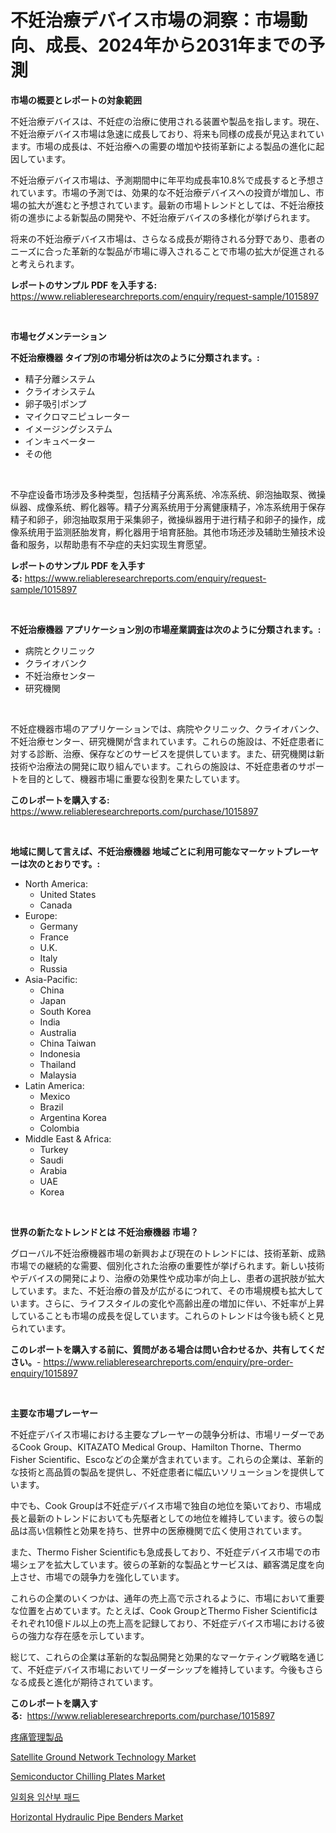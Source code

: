 <p><h1>不妊治療デバイス市場の洞察：市場動向、成長、2024年から2031年までの予測</h1></p><p><strong>市場の概要とレポートの対象範囲</strong></p>
<p><p>不妊治療デバイスは、不妊症の治療に使用される装置や製品を指します。現在、不妊治療デバイス市場は急速に成長しており、将来も同様の成長が見込まれています。市場の成長は、不妊治療への需要の増加や技術革新による製品の進化に起因しています。</p><p>不妊治療デバイス市場は、予測期間中に年平均成長率10.8%で成長すると予想されています。市場の予測では、効果的な不妊治療デバイスへの投資が増加し、市場の拡大が進むと予想されています。最新の市場トレンドとしては、不妊治療技術の進歩による新製品の開発や、不妊治療デバイスの多様化が挙げられます。</p><p>将来の不妊治療デバイス市場は、さらなる成長が期待される分野であり、患者のニーズに合った革新的な製品が市場に導入されることで市場の拡大が促進されると考えられます。</p></p>
<p><strong>レポートのサンプル PDF を入手する:</strong> <a href="https://www.reliableresearchreports.com/enquiry/request-sample/1015897">https://www.reliableresearchreports.com/enquiry/request-sample/1015897</a></p>
<p>&nbsp;</p>
<p><strong>市場セグメンテーション</strong></p>
<p><strong>不妊治療機器 タイプ別の市場分析は次のように分類されます。:</strong></p>
<p><ul><li>精子分離システム</li><li>クライオシステム</li><li>卵子吸引ポンプ</li><li>マイクロマニピュレーター</li><li>イメージングシステム</li><li>インキュベーター</li><li>その他</li></ul></p>
<p>&nbsp;</p>
<p><p>不孕症设备市场涉及多种类型，包括精子分离系统、冷冻系统、卵泡抽取泵、微操纵器、成像系统、孵化器等。精子分离系统用于分离健康精子，冷冻系统用于保存精子和卵子，卵泡抽取泵用于采集卵子，微操纵器用于进行精子和卵子的操作，成像系统用于监测胚胎发育，孵化器用于培育胚胎。其他市场还涉及辅助生殖技术设备和服务，以帮助患有不孕症的夫妇实现生育愿望。</p></p>
<p><strong>レポートのサンプル PDF を入手する:</strong>&nbsp;<a href="https://www.reliableresearchreports.com/enquiry/request-sample/1015897">https://www.reliableresearchreports.com/enquiry/request-sample/1015897</a></p>
<p>&nbsp;</p>
<p><strong> 不妊治療機器 アプリケーション別の市場産業調査は次のように分類されます。:</strong></p>
<p><ul><li>病院とクリニック</li><li>クライオバンク</li><li>不妊治療センター</li><li>研究機関</li></ul></p>
<p>&nbsp;</p>
<p><p>不妊症機器市場のアプリケーションでは、病院やクリニック、クライオバンク、不妊治療センター、研究機関が含まれています。これらの施設は、不妊症患者に対する診断、治療、保存などのサービスを提供しています。また、研究機関は新技術や治療法の開発に取り組んでいます。これらの施設は、不妊症患者のサポートを目的として、機器市場に重要な役割を果たしています。</p></p>
<p><strong>このレポートを購入する:</strong>&nbsp; <a href="https://www.reliableresearchreports.com/purchase/1015897">https://www.reliableresearchreports.com/purchase/1015897</a></p>
<p>&nbsp;</p>
<p><strong>地域に関して言えば、不妊治療機器 地域ごとに利用可能なマーケットプレーヤーは次のとおりです。:</strong></p>
<p><ul>
    <li>
        North America:
        <ul>
            <li>United States</li>
            <li>Canada</li>
        </ul>
    </li>
    <li>
        Europe:
        <ul>
            <li>Germany</li>
            <li>France</li>
            <li>U.K.</li>
            <li>Italy</li>
            <li>Russia</li>
        </ul>
    </li>
    <li>
        Asia-Pacific:
        <ul>
            <li>China</li>
            <li>Japan</li>
            <li>South Korea</li>
            <li>India</li>
            <li>Australia</li>
            <li>China Taiwan</li>
            <li>Indonesia</li>
            <li>Thailand</li>
            <li>Malaysia</li>
        </ul>
    </li>
    <li>
        Latin America:
        <ul>
            <li>Mexico</li>
            <li>Brazil</li>
            <li>Argentina Korea</li>
            <li>Colombia</li>
        </ul>
    </li>
    <li>
        Middle East & Africa:
        <ul>
            <li>Turkey</li>
            <li>Saudi</li>
            <li>Arabia</li>
            <li>UAE</li>
            <li>Korea</li>
        </ul>
    </li>
    </ul></p>
<p>&nbsp;</p>
<p><strong>世界の新たなトレンドとは 不妊治療機器 市場？</strong></p>
<p><p>グローバル不妊治療機器市場の新興および現在のトレンドには、技術革新、成熟市場での継続的な需要、個別化された治療の重要性が挙げられます。新しい技術やデバイスの開発により、治療の効果性や成功率が向上し、患者の選択肢が拡大しています。また、不妊治療の普及が広がるにつれて、その市場規模も拡大しています。さらに、ライフスタイルの変化や高齢出産の増加に伴い、不妊率が上昇していることも市場の成長を促しています。これらのトレンドは今後も続くと見られています。</p></p>
<p><strong>このレポートを購入する前に、質問がある場合は問い合わせるか、共有してください。</strong>- <a href="https://www.reliableresearchreports.com/enquiry/pre-order-enquiry/1015897">https://www.reliableresearchreports.com/enquiry/pre-order-enquiry/1015897</a></p>
<p>&nbsp;</p>
<p><strong>主要な市場プレーヤー</strong></p>
<p><p>不妊症デバイス市場における主要なプレーヤーの競争分析は、市場リーダーであるCook Group、KITAZATO Medical Group、Hamilton Thorne、Thermo Fisher Scientific、Escoなどの企業が含まれています。これらの企業は、革新的な技術と高品質の製品を提供し、不妊症患者に幅広いソリューションを提供しています。</p><p>中でも、Cook Groupは不妊症デバイス市場で独自の地位を築いており、市場成長と最新のトレンドにおいても先駆者としての地位を維持しています。彼らの製品は高い信頼性と効果を持ち、世界中の医療機関で広く使用されています。</p><p>また、Thermo Fisher Scientificも急成長しており、不妊症デバイス市場での市場シェアを拡大しています。彼らの革新的な製品とサービスは、顧客満足度を向上させ、市場での競争力を強化しています。</p><p>これらの企業のいくつかは、通年の売上高で示されるように、市場において重要な位置を占めています。たとえば、Cook GroupとThermo Fisher Scientificはそれぞれ10億ドル以上の売上高を記録しており、不妊症デバイス市場における彼らの強力な存在感を示しています。</p><p>総じて、これらの企業は革新的な製品開発と効果的なマーケティング戦略を通じて、不妊症デバイス市場においてリーダーシップを維持しています。今後もさらなる成長と進化が期待されています。</p></p>
<p><strong>このレポートを購入する:</strong>&nbsp;&nbsp;<a href="https://www.reliableresearchreports.com/purchase/1015897">https://www.reliableresearchreports.com/purchase/1015897</a></p>
<p><p><a href="https://github.com/cbigkbh02719/Market-Research-Report-List-1/blob/main/28055682943.md">疼痛管理製品</a></p><p><a href="https://view.publitas.com/reportprime-1/satellite-ground-network-technology-market-size-share-trends-analysis-report-by-application-regional-outlook-competitive-strategies-and-segment-forecasts-2024-2031/">Satellite Ground Network Technology Market</a></p><p><a href="https://issuu.com/reportprime-2/docs/semiconductor-chilling-plates-market-size-2030.ppt">Semiconductor Chilling Plates Market</a></p><p><a href="https://github.com/oajzkywllm460/Market-Research-Report-List-1/blob/main/78855972574.md">일회용 임산부 패드</a></p><p><a href="https://issuu.com/reportprime-2/docs/horizontal-hydraulic-pipe-benders-market-size-2030">Horizontal Hydraulic Pipe Benders Market</a></p></p>